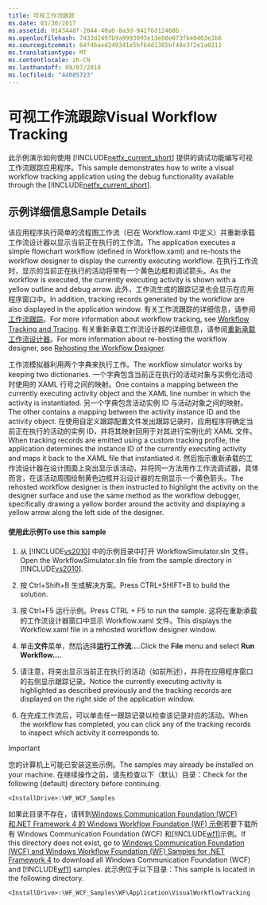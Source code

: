 ```yaml
---
title: 可视工作流跟踪
ms.date: 03/30/2017
ms.assetid: 0143448f-2044-40a0-8a3d-941f6d12468b
ms.openlocfilehash: 7433d2497b9a9993093e13e88e073fb40403e3b6
ms.sourcegitcommit: 64f4baed249341e5bf64d1385bf48e3f2e1a0211
ms.translationtype: MT
ms.contentlocale: zh-CN
ms.lasthandoff: 09/07/2018
ms.locfileid: "44085723"
---
```

# <a name="visual-workflow-tracking"></a><span data-ttu-id="6e275-102">可视工作流跟踪</span><span class="sxs-lookup"><span data-stu-id="6e275-102">Visual Workflow Tracking</span></span>
<span data-ttu-id="6e275-103">此示例演示如何使用 [!INCLUDE[netfx_current_short](../../../../includes/netfx-current-short-md.md)] 提供的调试功能编写可视工作流跟踪应用程序。</span><span class="sxs-lookup"><span data-stu-id="6e275-103">This sample demonstrates how to write a visual workflow tracking application using the debug functionality available through the [!INCLUDE[netfx_current_short](../../../../includes/netfx-current-short-md.md)].</span></span>  
  
## <a name="sample-details"></a><span data-ttu-id="6e275-104">示例详细信息</span><span class="sxs-lookup"><span data-stu-id="6e275-104">Sample Details</span></span>  
 <span data-ttu-id="6e275-105">该应用程序执行简单的流程图工作流（已在 Workflow.xaml 中定义）并重新承载工作流设计器以显示当前正在执行的工作流。</span><span class="sxs-lookup"><span data-stu-id="6e275-105">The application executes a simple flowchart workflow (defined in Workflow.xaml) and re-hosts the workflow designer to display the currently executing workflow.</span></span> <span data-ttu-id="6e275-106">在执行工作流时，显示的当前正在执行的活动将带有一个黄色边框和调试箭头。</span><span class="sxs-lookup"><span data-stu-id="6e275-106">As the workflow is executed, the currently executing activity is shown with a yellow outline and debug arrow.</span></span> <span data-ttu-id="6e275-107">此外，工作流生成的跟踪记录也会显示在应用程序窗口中。</span><span class="sxs-lookup"><span data-stu-id="6e275-107">In addition, tracking records generated by the workflow are also displayed in the application window.</span></span> <span data-ttu-id="6e275-108">有关工作流跟踪的详细信息，请参阅[工作流跟踪](../../../../docs/framework/windows-workflow-foundation/workflow-tracking-and-tracing.md)。</span><span class="sxs-lookup"><span data-stu-id="6e275-108">For more information about workflow tracking, see [Workflow Tracking and Tracing](../../../../docs/framework/windows-workflow-foundation/workflow-tracking-and-tracing.md).</span></span> <span data-ttu-id="6e275-109">有关重新承载工作流设计器的详细信息，请参阅[重新承载工作流设计器](../../../../docs/framework/windows-workflow-foundation/rehosting-the-workflow-designer.md)。</span><span class="sxs-lookup"><span data-stu-id="6e275-109">For more information about re-hosting the workflow designer, see [Rehosting the Workflow Designer](../../../../docs/framework/windows-workflow-foundation/rehosting-the-workflow-designer.md).</span></span>  
  
 <span data-ttu-id="6e275-110">工作流模拟器利用两个字典来执行工作。</span><span class="sxs-lookup"><span data-stu-id="6e275-110">The workflow simulator works by keeping two dictionaries.</span></span> <span data-ttu-id="6e275-111">一个字典包含当前正在执行的活动对象与实例化活动时使用的 XAML 行号之间的映射。</span><span class="sxs-lookup"><span data-stu-id="6e275-111">One contains a mapping between the currently executing activity object and the XAML line number in which the activity is instantiated.</span></span> <span data-ttu-id="6e275-112">另一个字典包含活动实例 ID 与活动对象之间的映射。</span><span class="sxs-lookup"><span data-stu-id="6e275-112">The other contains a mapping between the activity instance ID and the activity object.</span></span> <span data-ttu-id="6e275-113">在使用自定义跟踪配置文件发出跟踪记录时，应用程序将确定当前正在执行的活动的实例 ID，并将其映射回用于对其进行实例化的 XAML 文件。</span><span class="sxs-lookup"><span data-stu-id="6e275-113">When tracking records are emitted using a custom tracking profile, the application determines the instance ID of the currently executing activity and maps it back to the XAML file that instantiated it.</span></span> <span data-ttu-id="6e275-114">然后指示重新承载的工作流设计器在设计图面上突出显示该活动，并将同一方法用作工作流调试器，具体而言，在该活动周围绘制黄色边框并沿设计器的左侧显示一个黄色箭头。</span><span class="sxs-lookup"><span data-stu-id="6e275-114">The rehosted workflow designer is then instructed to highlight the activity on the designer surface and use the same method as the workflow debugger, specifically drawing a yellow border around the activity and displaying a yellow arrow along the left side of the designer.</span></span>  
  
#### <a name="to-use-this-sample"></a><span data-ttu-id="6e275-115">使用此示例</span><span class="sxs-lookup"><span data-stu-id="6e275-115">To use this sample</span></span>  
  
1.  <span data-ttu-id="6e275-116">从 [!INCLUDE[vs2010](../../../../includes/vs2010-md.md)] 中的示例目录中打开 WorkflowSimulator.sln 文件。</span><span class="sxs-lookup"><span data-stu-id="6e275-116">Open the WorkflowSimulator.sln file from the sample directory in [!INCLUDE[vs2010](../../../../includes/vs2010-md.md)].</span></span>  
  
2.  <span data-ttu-id="6e275-117">按 Ctrl+Shift+B 生成解决方案。</span><span class="sxs-lookup"><span data-stu-id="6e275-117">Press CTRL+SHIFT+B to build the solution.</span></span>  
  
3.  <span data-ttu-id="6e275-118">按 Ctrl+F5 运行示例。</span><span class="sxs-lookup"><span data-stu-id="6e275-118">Press CTRL + F5 to run the sample.</span></span> <span data-ttu-id="6e275-119">这将在重新承载的工作流设计器窗口中显示 Workflow.xaml 文件。</span><span class="sxs-lookup"><span data-stu-id="6e275-119">This displays the Workflow.xaml file in a rehosted workflow designer window.</span></span>  
  
4.  <span data-ttu-id="6e275-120">单击**文件**菜单，然后选择**运行工作流...**.</span><span class="sxs-lookup"><span data-stu-id="6e275-120">Click the **File** menu and select **Run Workflow...**.</span></span>  
  
5.  <span data-ttu-id="6e275-121">请注意，将突出显示当前正在执行的活动（如前所述），并将在应用程序窗口的右侧显示跟踪记录。</span><span class="sxs-lookup"><span data-stu-id="6e275-121">Notice the currently executing activity is highlighted as described previously and the tracking records are displayed on the right side of the application window.</span></span>  
  
6.  <span data-ttu-id="6e275-122">在完成工作流后，可以单击任一跟踪记录以检查该记录对应的活动。</span><span class="sxs-lookup"><span data-stu-id="6e275-122">When the workflow has completed, you can click any of the tracking records to inspect which activity it corresponds to.</span></span>  
  
> [!IMPORTANT]
>  <span data-ttu-id="6e275-123">您的计算机上可能已安装这些示例。</span><span class="sxs-lookup"><span data-stu-id="6e275-123">The samples may already be installed on your machine.</span></span> <span data-ttu-id="6e275-124">在继续操作之前，请先检查以下（默认）目录：</span><span class="sxs-lookup"><span data-stu-id="6e275-124">Check for the following (default) directory before continuing.</span></span>  
>   
>  `<InstallDrive>:\WF_WCF_Samples`  
>   
>  <span data-ttu-id="6e275-125">如果此目录不存在，请转到[Windows Communication Foundation (WCF) 和.NET Framework 4 的 Windows Workflow Foundation (WF) 示例](https://go.microsoft.com/fwlink/?LinkId=150780)若要下载所有 Windows Communication Foundation (WCF) 和[!INCLUDE[wf1](../../../../includes/wf1-md.md)]示例。</span><span class="sxs-lookup"><span data-stu-id="6e275-125">If this directory does not exist, go to [Windows Communication Foundation (WCF) and Windows Workflow Foundation (WF) Samples for .NET Framework 4](https://go.microsoft.com/fwlink/?LinkId=150780) to download all Windows Communication Foundation (WCF) and [!INCLUDE[wf1](../../../../includes/wf1-md.md)] samples.</span></span> <span data-ttu-id="6e275-126">此示例位于以下目录：</span><span class="sxs-lookup"><span data-stu-id="6e275-126">This sample is located in the following directory.</span></span>  
>   
>  `<InstallDrive>:\WF_WCF_Samples\WF\Application\VisualWorkflowTracking`